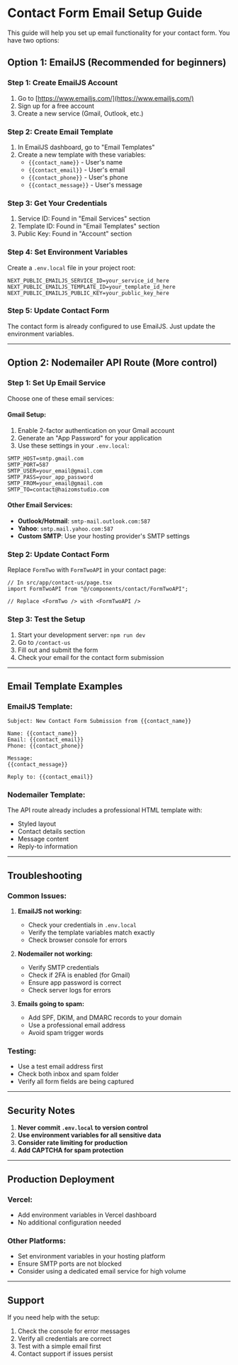 # Contact Form Email Setup Guide

This guide will help you set up email functionality for your contact form. You have two options:

## Option 1: EmailJS (Recommended for beginners)

### Step 1: Create EmailJS Account
1. Go to [https://www.emailjs.com/](https://www.emailjs.com/)
2. Sign up for a free account
3. Create a new service (Gmail, Outlook, etc.)

### Step 2: Create Email Template
1. In EmailJS dashboard, go to "Email Templates"
2. Create a new template with these variables:
   - `{{contact_name}}` - User's name
   - `{{contact_email}}` - User's email
   - `{{contact_phone}}` - User's phone
   - `{{contact_message}}` - User's message

### Step 3: Get Your Credentials
1. Service ID: Found in "Email Services" section
2. Template ID: Found in "Email Templates" section
3. Public Key: Found in "Account" section

### Step 4: Set Environment Variables
Create a `.env.local` file in your project root:

```env
NEXT_PUBLIC_EMAILJS_SERVICE_ID=your_service_id_here
NEXT_PUBLIC_EMAILJS_TEMPLATE_ID=your_template_id_here
NEXT_PUBLIC_EMAILJS_PUBLIC_KEY=your_public_key_here
```

### Step 5: Update Contact Form
The contact form is already configured to use EmailJS. Just update the environment variables.

---

## Option 2: Nodemailer API Route (More control)

### Step 1: Set Up Email Service
Choose one of these email services:

#### Gmail Setup:
1. Enable 2-factor authentication on your Gmail account
2. Generate an "App Password" for your application
3. Use these settings in your `.env.local`:

```env
SMTP_HOST=smtp.gmail.com
SMTP_PORT=587
SMTP_USER=your_email@gmail.com
SMTP_PASS=your_app_password
SMTP_FROM=your_email@gmail.com
SMTP_TO=contact@haizomstudio.com
```

#### Other Email Services:
- **Outlook/Hotmail**: `smtp-mail.outlook.com:587`
- **Yahoo**: `smtp.mail.yahoo.com:587`
- **Custom SMTP**: Use your hosting provider's SMTP settings

### Step 2: Update Contact Form
Replace `FormTwo` with `FormTwoAPI` in your contact page:

```tsx
// In src/app/contact-us/page.tsx
import FormTwoAPI from "@/components/contact/FormTwoAPI";

// Replace <FormTwo /> with <FormTwoAPI />
```

### Step 3: Test the Setup
1. Start your development server: `npm run dev`
2. Go to `/contact-us`
3. Fill out and submit the form
4. Check your email for the contact form submission

---

## Email Template Examples

### EmailJS Template:
```
Subject: New Contact Form Submission from {{contact_name}}

Name: {{contact_name}}
Email: {{contact_email}}
Phone: {{contact_phone}}

Message:
{{contact_message}}

Reply to: {{contact_email}}
```

### Nodemailer Template:
The API route already includes a professional HTML template with:
- Styled layout
- Contact details section
- Message content
- Reply-to information

---

## Troubleshooting

### Common Issues:

1. **EmailJS not working:**
   - Check your credentials in `.env.local`
   - Verify the template variables match exactly
   - Check browser console for errors

2. **Nodemailer not working:**
   - Verify SMTP credentials
   - Check if 2FA is enabled (for Gmail)
   - Ensure app password is correct
   - Check server logs for errors

3. **Emails going to spam:**
   - Add SPF, DKIM, and DMARC records to your domain
   - Use a professional email address
   - Avoid spam trigger words

### Testing:
- Use a test email address first
- Check both inbox and spam folder
- Verify all form fields are being captured

---

## Security Notes

1. **Never commit `.env.local` to version control**
2. **Use environment variables for all sensitive data**
3. **Consider rate limiting for production**
4. **Add CAPTCHA for spam protection**

---

## Production Deployment

### Vercel:
- Add environment variables in Vercel dashboard
- No additional configuration needed

### Other Platforms:
- Set environment variables in your hosting platform
- Ensure SMTP ports are not blocked
- Consider using a dedicated email service for high volume

---

## Support

If you need help with the setup:
1. Check the console for error messages
2. Verify all credentials are correct
3. Test with a simple email first
4. Contact support if issues persist
